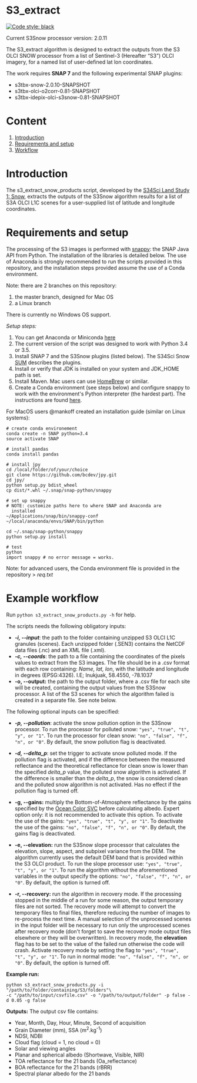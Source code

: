 # S3_extract
[![Code style: black](https://img.shields.io/badge/code%20style-black-000000.svg)](https://github.com/ambv/black)


Current S3Snow processor version: 2.0.11

The S3_extract algorithm is designed to extract the outputs from the S3 OLCI SNOW processor from a list of Sentinel-3 (Hereafter “S3”) OLCI imagery, for a named list of user-defined lat lon coordinates.

The work requires **SNAP 7** and the following experimental SNAP plugins:

 - s3tbx-snow-2.0.10-SNAPSHOT
 - s3tbx-olci-o2corr-0.81-SNAPSHOT
 - s3tbx-idepix-olci-s3snow-0.81-SNAPSHOT

# Content

1. [Introduction](#intro)
2. [Requirements and setup](#setup)
3. [Workflow](#workflow)


<a name="intro"></a>
# Introduction
The s3_extract_snow_products script, developed by the [S34Sci Land Study 1: Snow](http://snow.geus.dk/), extracts the outputs of the S3Snow algorithm results for a list of S3A OLCI L1C scenes for a user-supplied list of latitude and longitude coordinates.

<a name="setup"></a>
# Requirements and setup
The processing of the S3 images is performed with [snappy](https://senbox.atlassian.net/wiki/spaces/SNAP/pages/19300362/How+to+use+the+SNAP+API+from+Python): the SNAP Java API from Python. The installation of the libraries is detailed below.
The use of Anaconda is strongly recommended to run the scripts provided in this repository, and the installation steps provided assume the use of a Conda environment.

Note: there are 2 branches on this repository:
1. the master branch, designed for Mac OS
2. a Linux branch

There is currently no Windows OS support.

_Setup steps:_

1. You can get Anaconda or Miniconda [here](https://www.anaconda.com/download)
2. The current version of the script was designed to work with Python 3.4 or 3.5.
3. Install SNAP 7 and the S3Snow plugins (listed below). The S34Sci Snow [SUM](https://s3tbx-snow.readthedocs.io/en/latest/) describes the plugins.
4. Install or verify that JDK is installed on your system and JDK_HOME path is set.
5. Install Maven. Mac users can use [HomeBrew](https://docs.brew.sh/Installation) or similar.
6. Create a Conda environment (see steps below) and  configure snappy to work with the environment's Python interpreter (the hardest part). The instructions are found [here](https://senbox.atlassian.net/wiki/spaces/SNAP/pages/50855941/Configure+Python+to+use+the+SNAP-Python+snappy+interface).

For MacOS users @mankoff created an installation guide (similar on Linux systems):

    # create conda environement
    conda create -n SNAP python=3.4
    source activate SNAP

    # install pandas
    conda install pandas

    # install jpy
    cd /local/folder/of/your/choice
    git clone https://github.com/bcdev/jpy.git
    cd jpy/
    python setup.py bdist_wheel
    cp dist/*.whl ~/.snap/snap-python/snappy

    # set up snappy
    # NOTE: customize paths here to where SNAP and Anaconda are
      installed
    ~/Applications/snap/bin/snappy-conf ~/local/anaconda/envs/SNAP/bin/python

    cd ~/.snap/snap-python/snappy
    python setup.py install

    # test
    python
    import snappy # no error message = works.

Note: for advanced users, the Conda environment file is provided in the repository > *req.txt*

<a name="workflow"></a>
# Example workflow

Run  `python s3_extract_snow_products.py -h` for help.

The scripts needs the following obligatory inputs:

 - ***-i, --input***: the path to the folder containing unzipped S3 OLCI L1C granules (scenes). Each unzipped folder (.SEN3) contains the NetCDF data files (.nc) and an XML file (.xml).
 - ***-c, --coords***: the path to a file containing the coordinates of the pixels values to extract from the S3 images. The file should be in a .csv format with each row containing: *Name, lat, lon*, with the latitude and longitude in degrees (EPSG:4326). I.E; Inukjuak, 58.4550, -78.1037
 - **-o, --output:** the path to the output folder, where a .csv file for each site will be created, containing the output values from the S3Snow processor. A list of the S3 scenes for which the algorithm failed is created in a separate file. See note below.

The following optional inputs can be specified:

- ***-p, --pollution***: activate the snow pollution option in the S3Snow processor. To run the processor for polluted snow: `"yes", "true", "t", "y", or "1"`. To run the processor for clean snow: `"no", "false", "f", "n", or "0"`. By default, the snow pollution flag is deactivated.

 - ***-d, --delta_p***: set the trigger to activate snow polluted mode. If the pollution flag is activated, and if the difference between the measured reflectance and the theoretical reflectance for clean snow is lower than the specified *delta_p* value, the polluted snow algorithm is activated. If the difference is smaller than the *delta_p*, the snow is considered clean and the polluted snow algorithm is not activated. Has no effect if the pollution flag is turned off.

 - **-g, --gains:** multiply the Bottom-of-Atmosphere reflectance by the gains specified by the [Ocean Color SVC](https://www.eumetsat.int/website/wcm/idc/idcplg?IdcService=GET_FILE&dDocName=PDF_S3A_PN_OLCI_L2&RevisionSelectionMethod=LatestReleased&Rendition=Web) before calculating albedo. Expert option only: it is not recommended to activate this option. To activate the use of the gains: `"yes", "true", "t", "y", or "1"`. To deactivate the use of the gains: `"no", "false", "f", "n", or "0"`. By default, the gains flag is deactivated.

 - **-e, --elevation:** run the S3Snow slope processor that calculates the elevation, slope, aspect, and subpixel variance from the DEM. The algorithm currently uses the default DEM band that is provided within the S3 OLCI product. To run the slope processor use: `"yes", "true", "t", "y", or "1"`. To run the algorithm without the aforementioned variables in the output specify the options: `"no", "false", "f", "n", or "0"`. By default, the option is turned off.

 - **-r, --recovery:** run the algorithm in recovery mode. If the processing stopped in the middle of a run for some reason, the output temporary files are not sorted. The recovery mode will attempt to convert the temporary files to final files, therefore reducing the number of images to re-process the next time. A manual selection of the unprocessed scenes in the input folder will be necessary to run only the unprocessed scenes after recovery mode (don't forget to save the recovery mode output files elsewhere or they will be overwritten). In recovery mode, the **elevation** flag has to be set to the value of the failed run otherwise the code will crash. Activate recovery mode by setting the flag to `"yes", "true", "t", "y", or "1"`. To run in normal mode: `"no", "false", "f", "n", or "0"`. By default, the option is turned off.

**Example run:**

    python s3_extract_snow_products.py -i "/path/to/folder/containing/S3/folders"\
    -c "/path/to/input/csvfile.csv" -o "/path/to/output/folder" -p false -d 0.05 -g false

**Outputs:**
The output csv file contains:

- Year, Month, Day, Hour, Minute, Second of acquisition
- Grain Diameter (mm), SSA (m<sup>2</sup>.kg<sup>-1</sup>)
- NDSI, NDBI
- Cloud flag (cloud = 1, no cloud = 0)
- Solar and viewing angles
- Planar and spherical albedo (Shortwave, Visible, NIR)
- TOA reflectance for the 21 bands (Oa_reflectance)
- BOA reflectance for the 21 bands (rBRR)
- Spectral planar albedo for the 21 bands
